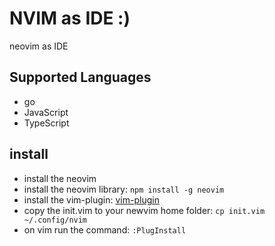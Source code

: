 # NVIM as IDE :)

neovim as IDE

## Supported Languages
- go
- JavaScript
- TypeScript

## install
- install the neovim
- install the neovim library: `npm install -g neovim`
- install the vim-plugin: [vim-plugin](https://github.com/junegunn/vim-plug#neovim)
- copy the init.vim to your newvim home folder: `cp init.vim ~/.config/nvim`
- on vim run the command: `:PlugInstall`
